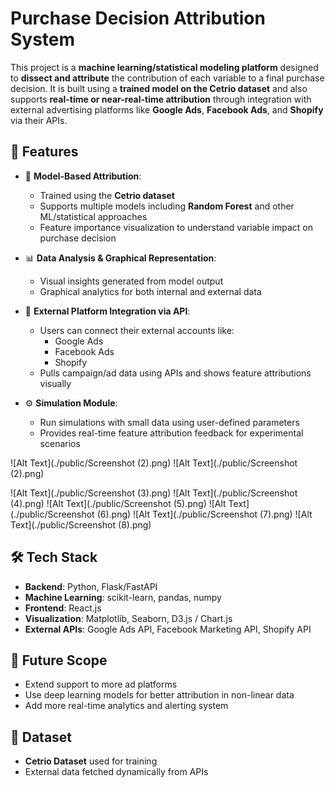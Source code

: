 # Purchase Decision Attribution System

This project is a **machine learning/statistical modeling platform** designed to **dissect and attribute** the contribution of each variable to a final purchase decision. It is built using a **trained model on the Cetrio dataset** and also supports **real-time or near-real-time attribution** through integration with external advertising platforms like **Google Ads**, **Facebook Ads**, and **Shopify** via their APIs.

## 🚀 Features

- 🧠 **Model-Based Attribution**:
  - Trained using the **Cetrio dataset**
  - Supports multiple models including **Random Forest** and other ML/statistical approaches
  - Feature importance visualization to understand variable impact on purchase decision

- 📊 **Data Analysis & Graphical Representation**:
  - Visual insights generated from model output
  - Graphical analytics for both internal and external data

- 🔌 **External Platform Integration via API**:
  - Users can connect their external accounts like:
    - Google Ads
    - Facebook Ads
    - Shopify
  - Pulls campaign/ad data using APIs and shows feature attributions visually

- ⚙️ **Simulation Module**:
  - Run simulations with small data using user-defined parameters
  - Provides real-time feature attribution feedback for experimental scenarios


![Alt Text](./public/Screenshot (2).png)
![Alt Text](./public/Screenshot (2).png)

![Alt Text](./public/Screenshot (3).png)
![Alt Text](./public/Screenshot (4).png)
![Alt Text](./public/Screenshot (5).png)
![Alt Text](./public/Screenshot (6).png)
![Alt Text](./public/Screenshot (7).png)
![Alt Text](./public/Screenshot (8).png)

## 🛠️ Tech Stack

- **Backend**: Python, Flask/FastAPI
- **Machine Learning**: scikit-learn, pandas, numpy
- **Frontend**: React.js
- **Visualization**: Matplotlib, Seaborn, D3.js / Chart.js
- **External APIs**: Google Ads API, Facebook Marketing API, Shopify API

## 🧪 Future Scope

- Extend support to more ad platforms
- Use deep learning models for better attribution in non-linear data
- Add more real-time analytics and alerting system

## 📂 Dataset

- **Cetrio Dataset** used for training
- External data fetched dynamically from APIs
